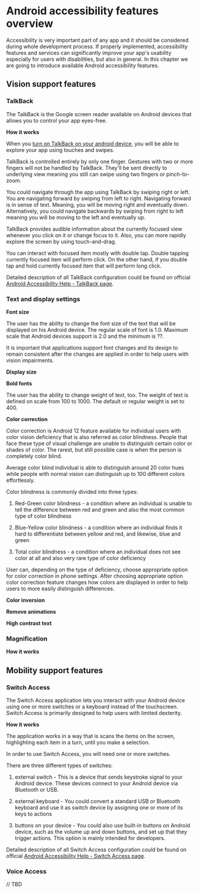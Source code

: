 # Android accessibility features overview

Accessibility is very important part of any app and it should be considered during whole development process. If properly implemented, accessibility features and services can significantly improve your app's usability especially for users with disabilities, but also in general. In this chapter we are going to introduce available Android accessibility features.

## Vision support features

### TalkBack

The TalkBack is the Google screen reader available on Android devices that allows you to control your app eyes-free.

**How it works**

When you [turn on TalkBack on your android device](https://support.google.com/accessibility/android/answer/6007100), you will be able to explore your app using touches and swipes.

TalkBack is controlled entirely by only one finger. Gestures with two or more fingers will not be handled by TalkBack. They'll be sent directly to underlying view meaning you still can swipe using two fingers or pinch-to-zoom.

You could navigate through the app using TalkBack by swiping right or left. You are navigating forward by swiping from left to right. Navigating forward is in sense of text. Meaning, you will be moving right and eventually down. Alternatively, you could navigate backwards by swiping from right to left meaning you will be moving to the left and eventually up.

TalkBack provides audible information about the currently focused view whenever you click on it or change focus to it. Also, you can more rapidly explore the screen by using touch-and-drag.

You can interact with focused item mostly with double tap. Double tapping currently focused item will perform click. On the other hand, if you double tap and hold currently focused item that will perform long click.

Detailed description of all TalkBack configuration could be found on official [Android Accessibility Help - TalkBack page](https://support.google.com/accessibility/android/answer/6006598?hl=en&ref_topic=10601571).

### Text and display settings

**Font size**

The user has the ability to change the font size of the text that will be displayed on his Android device. The regular scale of font is 1.0. Maximum scale that Android devices support is 2.0 and the minimum is ??.

It is important that applications support font changes and its design to remain consistent after the changes are applied in order to help users with vision impairments. 

**Display size**



**Bold fonts**

The user has the ability to change weight of text, too. The weight of text is defined on scale from 100 to 1000. The default or regular weight is set to 400. 

**Color correction**

Color correction is Android 12 feature available for individual users with color vision deficiency that is also referred as color blindness. People that face these type of visual challenge are unable to distinguish certain color or shades of color. The rarest, but still possible case is when the person is completely color blind. 

Average color blind individual is able to distinguish around 20 color hues while people with normal vision can distinguish up to 100 different colors effortlessly. 

Color blindness is commonly divided into three types: 

1. Red-Green color blindness - a condition where an individual is unable to tell the difference between red and green and also the most common type of color blindness

2. Blue-Yellow color blindness - a condition where an individual finds it hard to differentiate between yellow and red, and likewise, blue and green

3. Total color blindness - a condition where an individual does not see color at all and also very rare type of color deficiency

User can, depending on the type of deficiency, choose appropriate option for color correction in phone settings. After choosing appropriate option color correction feature changes how colors are displayed in order to help users to more easily distinguish differences. 

**Color inversion**



**Remove animations**

**High contrast text**

### Magnification

**How it works**

## Mobility support features

### Switch Access

The Switch Access application lets you interact with your Android device using one or more switches or a keyboard instead of the touchscreen. Switch Access is primarily designed to help users with limited dexterity.

**How it works**

The application works in a way that is scans the items on the screen, highlighting each item in a turn, until you make a selection.

In order to use Switch Access, you will need one or more switches.

There are three different types of switches:

1. external switch - This is a device that sends keystroke signal to your Android device. These devices connect to your Android device via Bluetooth or USB.

2. external keyboard - You could convert a standard USB or Bluetooth keyboard and use it as switch device by assigning one or more of its keys to actions

3. buttons on your device - You could also use built-in buttons on Android device, such as the volume up and down buttons, and set up that they trigger actions. This option is mainly intended for developers.

Detailed description of all Switch Access configuration could be found on official [Android Accessibility Help - Switch Access page](https://support.google.com/accessibility/android/answer/6122836?hl=en&ref_topic=6151780).

### Voice Access

// TBD



